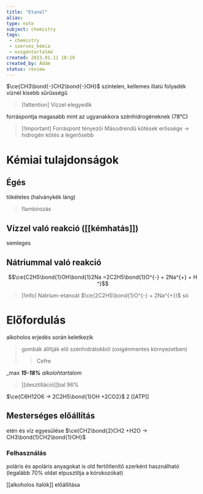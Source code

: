```yaml
---
title: "Etanol"
alias: 
type: note
subject: chemistry
tags:
 - chemistry
 - szerves_kémia
 - oxigéntartalmú
created: 2023.01.11 10:19
created_by: Ádám
status: review 
---
```

$\ce{CH3\bond{-}CH2\bond{-}OH}$
színtelen, kellemes illatú folyadék
víznél kisebb sűrűsségű
>[!attention] Vízzel elegyedik

forráspontja magasabb mint az ugyanakkora szénhidrogéneknek (78°C)
>[!important] Forráspont tényezői
>Másodrendű kötések erőssége → hidrogén kötés a legerősebb

# Kémiai tulajdonságok
## Égés
tökéletes (halványkék láng)
> flambírozás
## Vízzel való reakció ([[kémhatás]])
semleges
## Nátriummal való reakció 
$$\ce{C2H5\bond{1}OH\bond{1}2Na =2C2H5\bond{1}O^{-} + 2Na^{+} + H ^}$$
>[!info] Nátrium-etanoát
>$\ce{2C2H5\bond{1}O^{-} + 2Na^{+}}$
>só

# Előfordulás
alkoholos erjedés során keletkezik
> gombák állítják elő szénhidrátokból (oxigénmentes környezetben)
>  >Cefre

_max ___15-18%__ alkolohtartalom_
>[[desztilláció]]bal 96%

$\ce{C6H12O6 -> 2C2H5\bond{1}OH +2CO2}$
2 [[ATP]]

## Mesterséges előállítás
etén és víz egyesülése
$\ce{CH2\bond{2}CH2 +H2O -> CH3\bond{1}CH2\bond{1}OH}$

### Felhasználás
poláris és apoláris anyagokat is old
fertőtlenítő szerként használható (legalább 70% oldat elpusztítja a kórokozókat)

[[alkoholos italók]] előállítása
